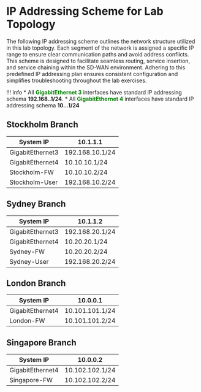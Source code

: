 # IP Addressing Scheme for Lab Topology 

The following IP addressing scheme outlines the network structure utilized in this lab topology. Each segment of the 
network is assigned a specific IP range to ensure clear communication paths and avoid address conflicts. This scheme 
is designed to facilitate seamless routing, service insertion, and service chaining within the SD-WAN environment. 
Adhering to this predefined IP addressing plan ensures consistent configuration and simplifies troubleshooting 
throughout the lab exercises.

!!! info
    * All **<font color="green">GigabitEthernet 3</font>** interfaces have standard IP addressing schema **192.168.<site-id>.1/24**.
    * All **<font color="green">GigabitEthernet 4</font>** interfaces have standard IP addressing schema **10.<site-id>.<site-id>.1/24**

## Stockholm Branch

| System IP        | 10.1.1.1        |
|------------------|-----------------|
| GigabitEthernet3 | 192.168.10.1/24 |
| GigabitEthernet4 | 10.10.10.1/24   |
| Stockholm-FW     | 10.10.10.2/24   |
| Stockholm-User   | 192.168.10.2/24 |

## Sydney Branch

| System IP        | 10.1.1.2        |
|------------------|-----------------|
| GigabitEthernet3 | 192.168.20.1/24 |
| GigabitEthernet4 | 10.20.20.1/24   |
| Sydney-FW        | 10.20.20.2/24   |
| Sydney-User      | 192.168.20.2/24 |


## London Branch

| System IP        | 10.0.0.1        |
|------------------|-----------------|
| GigabitEthernet4 | 10.101.101.1/24 |
| London-FW        | 10.101.101.2/24 |

## Singapore Branch

| System IP        | 10.0.0.2        |
|------------------|-----------------|
| GigabitEthernet4 | 10.102.102.1/24 |
| Singapore-FW     | 10.102.102.2/24 |


